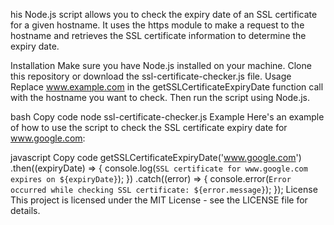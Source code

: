 his Node.js script allows you to check the expiry date of an SSL certificate for a given hostname. It uses the https module to make a request to the hostname and retrieves the SSL certificate information to determine the expiry date.

Installation
Make sure you have Node.js installed on your machine.
Clone this repository or download the ssl-certificate-checker.js file.
Usage
Replace www.example.com in the getSSLCertificateExpiryDate function call with the hostname you want to check. Then run the script using Node.js.

bash
Copy code
node ssl-certificate-checker.js
Example
Here's an example of how to use the script to check the SSL certificate expiry date for www.google.com:

javascript
Copy code
getSSLCertificateExpiryDate('www.google.com')
  .then((expiryDate) => {
    console.log(`SSL certificate for www.google.com expires on ${expiryDate}`);
  })
  .catch((error) => {
    console.error(`Error occurred while checking SSL certificate: ${error.message}`);
  });
License
This project is licensed under the MIT License - see the LICENSE file for details.
